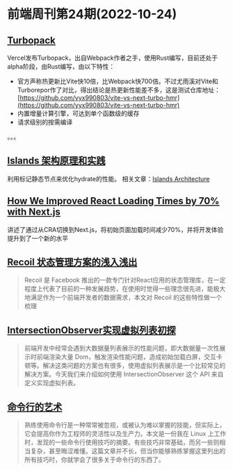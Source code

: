 # 前端周刊第24期(2022-10-24)

## [Turbopack](https://turbo.build/pack)
Vercel发布Turbopack，出自Webpack作者之手，使用Rust编写，目前还处于alpha阶段，由Rust编写，由以下特性：

- 官方声称热更新比Vite快10倍，比Webpack快700倍。不过尤雨溪对Vite和Turborepor作了对比，得出结论是热更新性能差不多，这是测试仓库地址：[https://github.com/yyx990803/vite-vs-next-turbo-hmr](https://github.com/yyx990803/vite-vs-next-turbo-hmr)
- 内置增量计算引擎，可达到单个函数级的缓存
- 请求级别的按需编译

。。。


## [Islands 架构原理和实践](https://mp.weixin.qq.com/s/MfztwYyEH30F9IL0keAM5w)
利用标记静态节点来优化hydrate的性能。
相关文章：[Islands Architecture](https://www.patterns.dev/posts/islands-architecture/)


## [How We Improved React Loading Times by 70% with Next.js](https://www.causal.app/blog/next-js)
讲述了通过从CRA切换到Next.js，将初始页面加载时间减少70%，并将开发体验提升到了一个新的水平


## [Recoil 状态管理方案的浅入浅出](https://mp.weixin.qq.com/s/hwTdALHFbMHPRzJEYqvaVA)
> Recoil 是 Facebook 推出的一款专门针对React应用的状态管理库，在一定程度上代表了目前的一种发展趋势，在使用时觉得一些理念很先进，能极大地满足作为一个前端开发者的数据需求，本文对 Recoil 的这些特性做一个梳理


## [IntersectionObserver实现虚拟列表初探](https://mp.weixin.qq.com/s/UEOE-nK2C8NyID2Xq1QwQw)
> 前端开发中经常会遇到大数据量列表展示的性能问题，即大数据量一次性展示时前端渲染大量 Dom，触发渲染性能问题，造成初始加载白屏，交互卡顿等。解决这类问题的方案也有很多，使用虚拟列表展示是一个比较常见的解决方案。今天我们来介绍如何使用 IntersectionObserver 这个 API 来自定义实现虚拟列表。


## [命令行的艺术](https://github.com/jlevy/the-art-of-command-line/blob/master/README-zh.md)
> 熟练使用命令行是一种常常被忽视，或被认为难以掌握的技能，但实际上，它会提高你作为工程师的灵活性以及生产力。本文是一份我在 Linux 上工作时，发现的一些命令行使用技巧的摘要。有些技巧非常基础，而另一些则相当复杂，甚至晦涩难懂。这篇文章并不长，但当你能够熟练掌握这里列出的所有技巧时，你就学会了很多关于命令行的东西了。

